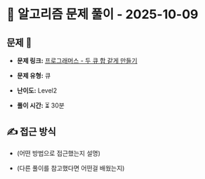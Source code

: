 # 📝 알고리즘 문제 풀이 - 2025-10-09

## 문제 📖

- **문제 링크:** [프로그래머스 - 두 큐 합 같게 만들기](https://school.programmers.co.kr/learn/courses/30/lessons/118667)

- **문제 유형:** 큐

- **난이도:** Level2

- **풀이 시간:** ⏳ 30분

## ✍ 접근 방식

- (어떤 방법으로 접근했는지 설명)

- (다른 풀이를 참고했다면 어떤걸 배웠는지)
